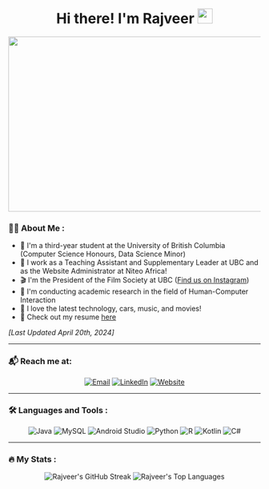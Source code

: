 <h1 align = "center">
  Hi there! I'm Rajveer
  <img src="https://media.giphy.com/media/hvRJCLFzcasrR4ia7z/giphy.gif" width="30px"/>
</h1>

<div align="center">
  <img src="https://user-images.githubusercontent.com/74038190/225813708-98b745f2-7d22-48cf-9150-083f1b00d6c9.gif" width = "600px" height = "350px"/>
</div>

### :man_technologist: About Me :
- 🏫 I'm a third-year student at the University of British Columbia (Computer Science Honours, Data Science Minor)
- 💼 I work as a Teaching Assistant and Supplementary Leader at UBC and as the Website Administrator at Niteo Africa!
- 🎬 I'm the President of the Film Society at UBC ([Find us on Instagram](https://www.instagram.com/suo.filmsociety?utm_source=ig_web_button_share_sheet&igsh=ZDNlZDc0MzIxNw==))
- 🔬 I'm conducting academic research in the field of Human-Computer Interaction
- 👀 I love the latest technology, cars, music, and movies!
- 📄 Check out my resume [here](https://github.com/RajveerSodhi/RajveerSodhi/blob/main/Resume.pdf)

_[Last Updated April 20th, 2024]_

---

### :mailbox_with_mail: Reach me at:

<div align = "center">
  <a href="mailto:rajveersodhi03@gmail.com"><img src="https://img.shields.io/badge/Email-D14836?style=for-the-badge&logo=gmail&logoColor=white" alt="Email"/></a>
  <a href="www.linkedin.com/in/rajveersodhi"><img src="https://img.shields.io/badge/LinkedIn-0077B5?style=for-the-badge&logo=linkedin&logoColor=white" alt="LinkedIn"/></a>
  <a href="https://rajveersodhi.com"><img src="https://img.shields.io/badge/Website-DC2743?style=for-the-badge&logo=google-chrome&logoColor=white" alt="Website"/></a>
</div>

---

### :hammer_and_wrench: Languages and Tools :

<div  align="center">
  <img src="https://img.shields.io/badge/JAVA-007396.svg?&style=for-the-badge&logo=java&logoColor=white" title="Java" alt="Java"/>
  <img src="https://img.shields.io/badge/mysql-4479A1.svg?style=for-the-badge&logo=mysql&logoColor=white" title="MySQL"  alt="MySQL"/>
  <img src="https://img.shields.io/badge/android%20studio-346ac1?style=for-the-badge&logo=android%20studio&logoColor=white" title="Android Studio" alt="Android Studio"/>
  <img src="https://img.shields.io/badge/PYTHON-3776AB.svg?&style=for-the-badge&logo=python&logoColor=white" title="Python" alt="Python"/>
  <img src="https://img.shields.io/badge/R-276DC3.svg?&style=for-the-badge&logo=r&logoColor=white" title="R" alt="R"/>
  <img src="https://img.shields.io/badge/kotlin-%237F52FF.svg?style=for-the-badge&logo=kotlin&logoColor=white" title="Kotlin" alt="Kotlin"/>
  <img src="https://img.shields.io/badge/c%23-%23239120.svg?style=for-the-badge&logo=csharp&logoColor=white" title="C#" alt="C#"/>
</div>

---

### :fire: My Stats :

<div align="center">
  <img src = "http://github-readme-streak-stats.herokuapp.com?user=rajveersodhi&theme=dark&background=000000" alt = "Rajveer's GitHub Streak">
  <img alt = "Rajveer's Top Languages" src = "https://github-readme-stats.vercel.app/api/top-langs/?username=rajveersodhi&layout=compact&theme=vision-friendly-dark">
</div>

